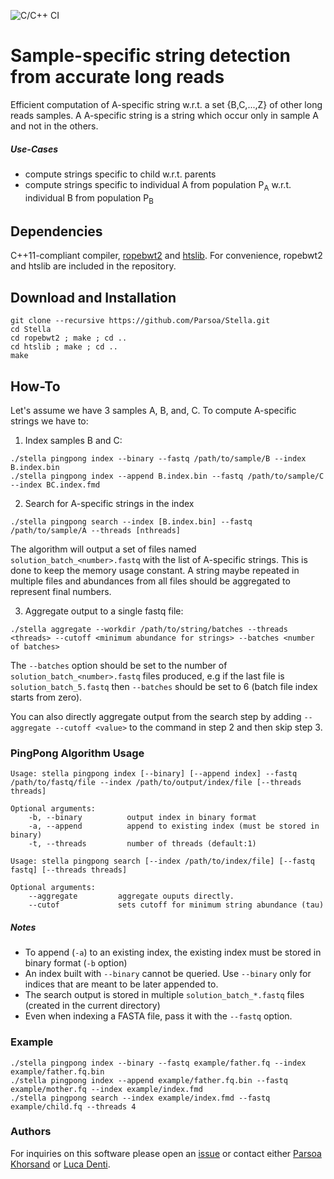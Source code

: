 ![C/C++ CI](https://github.com/Parsoa/Stella/workflows/C/C++%20CI/badge.svg)

# Sample-specific string detection from accurate long reads
Efficient computation of A-specific string w.r.t. a set {B,C,...,Z} of other long reads samples. A A-specific string is a string which occur only in sample A and not in the others. 

##### Use-Cases
* compute strings specific to child w.r.t. parents
* compute strings specific to individual A from population P<sub>A</sub> w.r.t. individual B from population P<sub>B</sub>

## Dependencies

C++11-compliant compiler, [ropebwt2](https://github.com/lh3/ropebwt2) and [htslib](https://github.com/samtools/htslib). For convenience, ropebwt2 and htslib are included in the repository.

## Download and Installation
```
git clone --recursive https://github.com/Parsoa/Stella.git
cd Stella
cd ropebwt2 ; make ; cd ..
cd htslib ; make ; cd ..
make
```

## How-To
Let's assume we have 3 samples A, B, and, C. To compute A-specific strings we have to:

1. Index samples B and C:
```
./stella pingpong index --binary --fastq /path/to/sample/B --index B.index.bin
./stella pingpong index --append B.index.bin --fastq /path/to/sample/C --index BC.index.fmd
```
2. Search for A-specific strings in the index
```
./stella pingpong search --index [B.index.bin] --fastq /path/to/sample/A --threads [nthreads]
```

The algorithm will output a set of files named `solution_batch_<number>.fastq` with the list of A-specific strings. This is done to keep the memory usage constant. A string maybe repeated in multiple files and abundances from all files should be aggregated to represent final numbers.

3. Aggregate output to a single fastq file:
```
./stella aggregate --workdir /path/to/string/batches --threads <threads> --cutoff <minimum abundance for strings> --batches <number of batches>
```

The `--batches` option should be set to the number of `solution_batch_<number>.fastq` files produced, e.g if the last file is `solution_batch_5.fastq` then `--batches` should be set to 6 (batch file index starts from zero).

You can also directly aggregate output from the search step by adding `--aggregate --cutoff <value>` to the command in step 2 and then skip step 3.

### PingPong Algorithm Usage
```
Usage: stella pingpong index [--binary] [--append index] --fastq /path/to/fastq/file --index /path/to/output/index/file [--threads threads]

Optional arguments:
    -b, --binary          output index in binary format
    -a, --append          append to existing index (must be stored in binary)
    -t, --threads         number of threads (default:1)

Usage: stella pingpong search [--index /path/to/index/file] [--fastq fastq] [--threads threads]

Optional arguments:
    --aggregate         aggregate ouputs directly.
    --cutof             sets cutoff for minimum string abundance (tau)
```

##### Notes
* To append (`-a`) to an existing index, the existing index must be stored in binary format (`-b` option)
* An index built with `--binary` cannot be queried. Use `--binary` only for indices that are meant to be later appended to.
* The search output is stored in multiple `solution_batch_*.fastq` files (created in the current directory)
* Even when indexing a FASTA file, pass it with the `--fastq` option.

### Example

```
./stella pingpong index --binary --fastq example/father.fq --index example/father.fq.bin
./stella pingpong index --append example/father.fq.bin --fastq example/mother.fq --index example/index.fmd
./stella pingpong search --index example/index.fmd --fastq example/child.fq --threads 4
 ```
 
 ### Authors
 For inquiries on this software please open an [issue](https://github.com/Parsoa/Variation-Discovery/issues) or contact either [Parsoa Khorsand](https://github.com/parsoa) or [Luca Denti](https://github.com/ldenti/).
